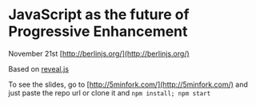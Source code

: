 # JavaScript as the future of Progressive Enhancement

November 21st [http://berlinjs.org/](http://berlinjs.org/)

Based on [reveal.js](https://travis-ci.org/hakimel/reveal.js)

To see the slides, go to [http://5minfork.com/](http://5minfork.com/)
and just paste the repo url or clone it and `npm install; npm start`
